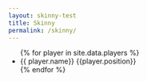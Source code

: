 ```yaml
---
layout: skinny-test
title: Skinny
permalink: /skinny/
---
```


<ul>
{% for player in site.data.players %}
  <li>
{{ player.name}} {{player.position}}
  </li>
{% endfor %}
</ul>